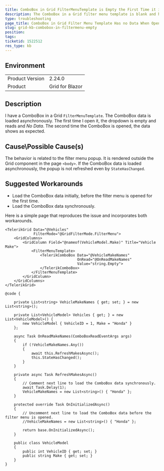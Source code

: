 ```yaml
---
title: ComboBox in Grid FilterMenuTemplate is Empty the First Time it is Opened
description: The ComboBox in a Grid filter menu template is blank and has no data when opened for the first time.
type: troubleshooting
page_title: ComboBox in Grid Filter Menu Template Has no Data When Opened the First Time
slug: grid-kb-combobox-in-filtermenu-empty
position: 
tags: 
ticketid: 1522512
res_type: kb
---
```


## Environment
<table>
	<tbody>
		<tr>
			<td>Product Version</td>
			<td>2.24.0</td>
		</tr>
		<tr>
			<td>Product</td>
			<td>Grid for Blazor</td>
		</tr>
	</tbody>
</table>


## Description
I have a ComboBox in a Grid `FilterMenuTemplate`. The ComboBox data is loaded asynchronously. The first time I open it, the dropdown is empty and reads and *No Data*. The second time the ComboBox is opened, the data shows as expected.

## Cause\Possible Cause(s)
The behavior is related to the filter menu popup. It is rendered outside the Grid component in the page `<body>`. If the ComboBox data is loaded asynchronously, the popup is not refreshed even by `StateHasChanged`.

## Suggested Workarounds
* Load the ComboBox data initially, before the filter menu is opened for the first time.
* Load the ComboBox data synchronously.

Here is a simple page that reproduces the issue and incorporates both workarounds.

```razor
<TelerikGrid Data="@Vehicles"
             FilterMode="@GridFilterMode.FilterMenu">
    <GridColumns>
        <GridColumn Field="@nameof(VehicleModel.Make)" Title="Vehicle Make">
            <FilterMenuTemplate>
                <TelerikComboBox Data="@VehicleMakeNames"
                                 OnRead="@OnReadMakeNames"
                                 Value="string.Empty">
                </TelerikComboBox>
            </FilterMenuTemplate>
        </GridColumn>
    </GridColumns>
</TelerikGrid>

@code {

    private List<string> VehicleMakeNames { get; set; } = new List<string>();

    private List<VehicleModel> Vehicles { get; } = new List<VehicleModel>() {
        new VehicleModel { VehicleID = 1, Make = "Honda" }
    };

    async Task OnReadMakeNames(ComboBoxReadEventArgs args)
    {
        if (!VehicleMakeNames.Any())
        {
            await this.RefreshMakesAsync();
            this.StateHasChanged();
        }
    }

    private async Task RefreshMakesAsync()
    {
        // Comment next line to load the ComboBox data synchronously.
        await Task.Delay(1);
        VehicleMakeNames = new List<string>() { "Honda" };
    }

    protected override Task OnInitializedAsync()
    {
        // Uncomment next line to load the ComboBox data before the filter menu is opened.
        //VehicleMakeNames = new List<string>() { "Honda" };

        return base.OnInitializedAsync();
    }

    public class VehicleModel
    {
        public int VehicleID { get; set; }
        public string Make { get; set; }
    }
}
```